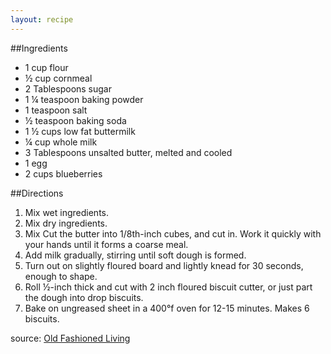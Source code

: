 ```yaml
---
layout: recipe
---
```


##Ingredients
- 1 cup flour
- &frac12; cup cornmeal
- 2 Tablespoons sugar
- 1 &frac14; teaspoon baking powder
- 1 teaspoon salt
- &frac12; teaspoon baking soda
- 1 &frac12; cups low fat buttermilk
- &frac14; cup whole milk
- 3 Tablespoons unsalted butter, melted and cooled
- 1 egg
- 2 cups blueberries

##Directions
1. Mix wet ingredients.
2. Mix dry ingredients.
3. Mix
Cut the butter into 1/8th-inch cubes, and cut in.  Work it quickly with your hands until it forms a coarse meal.
3. Add milk gradually, stirring until soft dough is formed.
4. Turn out on slightly floured board and lightly knead for 30 seconds, enough to shape.
5. Roll &frac12;-inch thick and cut with 2 inch floured biscuit cutter, or just part the dough into drop biscuits.
6. Bake on ungreased sheet in a 400&deg;f oven for 12-15 minutes. Makes 6 biscuits.

source: [Old Fashioned Living](http://oldfashionedliving.com/biscuits.html">http://oldfashionedliving.com/biscuits.html)

	



